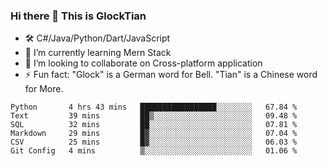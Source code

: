 ### Hi there 👋 This is GlockTian

- 🛠️ C#/Java/Python/Dart/JavaScript
- 🌱 I’m currently learning Mern Stack
- 👯 I’m looking to collaborate on Cross-platform application
- ⚡ Fun fact: "Glock" is a German word for Bell. "Tian" is a Chinese word for More.


<!--START_SECTION:waka-->

```text
Python       4 hrs 43 mins   █████████████████░░░░░░░░   67.84 %
Text         39 mins         ██▒░░░░░░░░░░░░░░░░░░░░░░   09.48 %
SQL          32 mins         ██░░░░░░░░░░░░░░░░░░░░░░░   07.81 %
Markdown     29 mins         █▓░░░░░░░░░░░░░░░░░░░░░░░   07.04 %
CSV          25 mins         █▓░░░░░░░░░░░░░░░░░░░░░░░   06.03 %
Git Config   4 mins          ▒░░░░░░░░░░░░░░░░░░░░░░░░   01.06 %
```

<!--END_SECTION:waka-->

<!--
**GlockTian/GlockTian** is a ✨ _special_ ✨ repository because its `README.md` (this file) appears on your GitHub profile.

Here are some ideas to get you started:

- 🔭 I’m currently working on ...
- 🌱 I’m currently learning ...
- 👯 I’m looking to collaborate on ...
- 🤔 I’m looking for help with ...
- 💬 Ask me about ...
- 📫 How to reach me: ...
- 😄 Pronouns: ...
- ⚡ Fun fact: ...
-->
